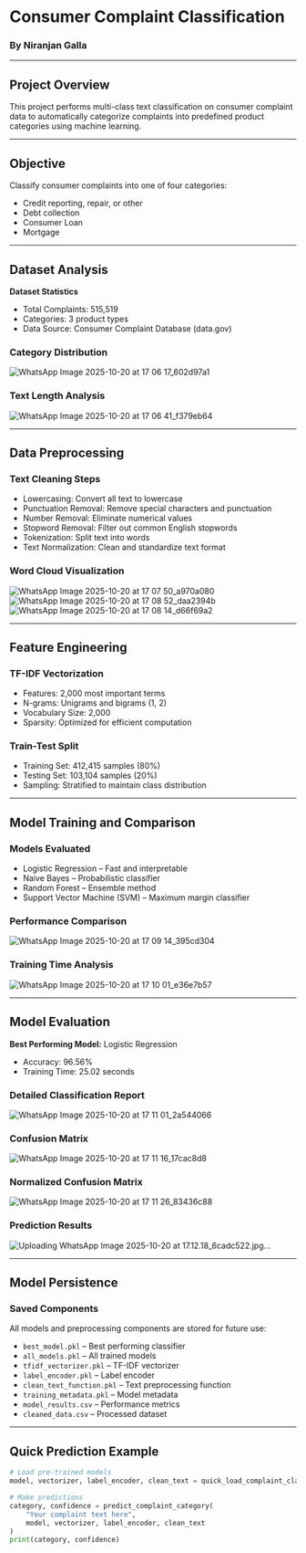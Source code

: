 # Consumer Complaint Classification  
### By Niranjan Galla

---

## Project Overview  

This project performs multi-class text classification on consumer complaint data to automatically categorize complaints into predefined product categories using machine learning.

---

## Objective  

Classify consumer complaints into one of four categories:

- Credit reporting, repair, or other  
- Debt collection  
- Consumer Loan  
- Mortgage

---

## Dataset Analysis  

**Dataset Statistics**
- Total Complaints: 515,519  
- Categories: 3 product types  
- Data Source: Consumer Complaint Database (data.gov)

### Category Distribution  
![WhatsApp Image 2025-10-20 at 17 06 17_602d97a1](https://github.com/user-attachments/assets/fab918e5-5391-455d-b24e-7cc32fbbfc2a)


### Text Length Analysis  
![WhatsApp Image 2025-10-20 at 17 06 41_f379eb64](https://github.com/user-attachments/assets/de7cdcfb-c0fe-427b-a79c-c21e455e7d08)


---

## Data Preprocessing  

### Text Cleaning Steps  
- Lowercasing: Convert all text to lowercase  
- Punctuation Removal: Remove special characters and punctuation  
- Number Removal: Eliminate numerical values  
- Stopword Removal: Filter out common English stopwords  
- Tokenization: Split text into words  
- Text Normalization: Clean and standardize text format  

### Word Cloud Visualization  
![WhatsApp Image 2025-10-20 at 17 07 50_a970a080](https://github.com/user-attachments/assets/4eba80dd-69cb-41c0-aa8a-a34cdcbb5ffd)
![WhatsApp Image 2025-10-20 at 17 08 52_daa2394b](https://github.com/user-attachments/assets/2df9192e-3f16-43ed-b504-2448bd8f7a09)
![WhatsApp Image 2025-10-20 at 17 08 14_d66f69a2](https://github.com/user-attachments/assets/b02b4842-d65f-4385-a6f1-27ab78a8a582)

---

## Feature Engineering  

### TF-IDF Vectorization  
- Features: 2,000 most important terms  
- N-grams: Unigrams and bigrams (1, 2)  
- Vocabulary Size: 2,000  
- Sparsity: Optimized for efficient computation  

### Train-Test Split  
- Training Set: 412,415 samples (80%)  
- Testing Set: 103,104 samples (20%)  
- Sampling: Stratified to maintain class distribution  

---

## Model Training and Comparison  

### Models Evaluated  
- Logistic Regression – Fast and interpretable  
- Naive Bayes – Probabilistic classifier  
- Random Forest – Ensemble method  
- Support Vector Machine (SVM) – Maximum margin classifier  

### Performance Comparison  
![WhatsApp Image 2025-10-20 at 17 09 14_395cd304](https://github.com/user-attachments/assets/dcb248a6-0736-4af1-990d-fe603011d395)


### Training Time Analysis  
![WhatsApp Image 2025-10-20 at 17 10 01_e36e7b57](https://github.com/user-attachments/assets/69120843-1ad1-4780-9e52-378f0bdd7973)

---

## Model Evaluation  

**Best Performing Model:** Logistic Regression  
- Accuracy: 96.56%  
- Training Time: 25.02 seconds  

### Detailed Classification Report  
![WhatsApp Image 2025-10-20 at 17 11 01_2a544066](https://github.com/user-attachments/assets/1a2cc110-55b4-494c-8bc6-acae6826acad)


### Confusion Matrix  
![WhatsApp Image 2025-10-20 at 17 11 16_17cac8d8](https://github.com/user-attachments/assets/67c4ef47-ed28-4fe5-9cec-04f12fd8de17)


### Normalized Confusion Matrix  
![WhatsApp Image 2025-10-20 at 17 11 26_83436c88](https://github.com/user-attachments/assets/5b5e9c0b-b303-473c-9554-6ef8f780bf04)


### Prediction Results  
![Uploading WhatsApp Image 2025-10-20 at 17.12.18_6cadc522.jpg…]()


---

## Model Persistence  

### Saved Components  
All models and preprocessing components are stored for future use:

- `best_model.pkl` – Best performing classifier  
- `all_models.pkl` – All trained models  
- `tfidf_vectorizer.pkl` – TF-IDF vectorizer  
- `label_encoder.pkl` – Label encoder  
- `clean_text_function.pkl` – Text preprocessing function  
- `training_metadata.pkl` – Model metadata  
- `model_results.csv` – Performance metrics  
- `cleaned_data.csv` – Processed dataset  

---

## Quick Prediction Example  

```python
# Load pre-trained models
model, vectorizer, label_encoder, clean_text = quick_load_complaint_classifier()

# Make predictions
category, confidence = predict_complaint_category(
    "Your complaint text here",
    model, vectorizer, label_encoder, clean_text
)
print(category, confidence)
